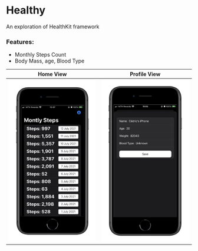 # Healthy
An exploration of HealthKit framework

### Features:

 - Monthly Steps Count
 - Body Mass, age, Blood Type

Home View                 |  Profile View
:-------------------------:|:-------------------------:
![](home.PNG)  |  ![](profile.png)
